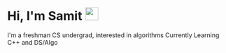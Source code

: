 # Hi, I'm Samit <img src="https://raw.githubusercontent.com/MartinHeinz/MartinHeinz/master/wave.gif" width="30px">


I'm a freshman CS undergrad, interested in algorithms 
Currently Learning C++ and DS/Algo

